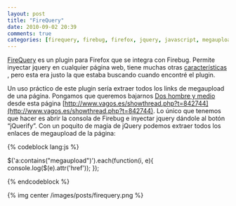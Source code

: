 ```yaml
---
layout: post
title: "FireQuery"
date: 2010-09-02 20:39
comments: true
categories: [firequery, firebug, firefox, jquery, javascript, megaupload,vagos.es]
---
```


[FireQuery](http://firequery.binaryage.com/) es un plugin para Firefox que se integra con Firebug.
Permite inyectar jquery en cualquier página web, tiene muchas otras [características](http://firequery.binaryage.com/#features)
, pero esta era justo la que estaba buscando cuando encontré el plugin.

Un uso práctico de este plugin sería extraer todos los links de megaupload de una página.
Pongamos que queremos bajarnos [Dos hombre y medio](http://www.imdb.com/title/tt0369179/) desde esta página
[http://www.vagos.es/showthread.php?t=842744](http://www.vagos.es/showthread.php?t=842744).
Lo único que tenemos que hacer es abrir la consola de Firebug e inyectar jquery dándole al botón “jQuerify”.
Con un poquito de magia de jQuery podemos extraer todos los enlaces de megaupload de la página:

{% codeblock  lang:js %}

$('a:contains("megaupload")').each(function(i, e){
    console.log($(e).attr('href'));
});

{% endcodeblock  %}

{% img center /images/posts/firequery.png %}